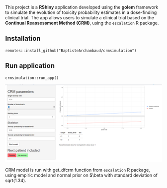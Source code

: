 This project is a **RShiny** application developed using the **golem** framework to simulate the evolution of toxicity probability estimates in a dose-finding clinical trial. The app allows users to simulate a clinical trial based on the **Continual Reassessment Method (CRM)**, using the `escalation` R package.


## Installation

```{r installation, eval=TRUE, echo=TRUE, results="hide", warning=FALSE, message=FALSE}
remotes::install_github("BaptisteArchambaud/crmsimulation")
```

## Run application

```{r run_app, eval=TRUE, echo=TRUE, results="hide", warning=FALSE, message=FALSE}
crmsimulation::run_app()
```

<p align="center">
<img src="man/images/app_example.png" alt="app_example">
</p>

CRM model is run with get_dfcrm function from `escalation` R package, using empiric model and normal prior on $\beta with standard deviation of sqrt(1.34).
